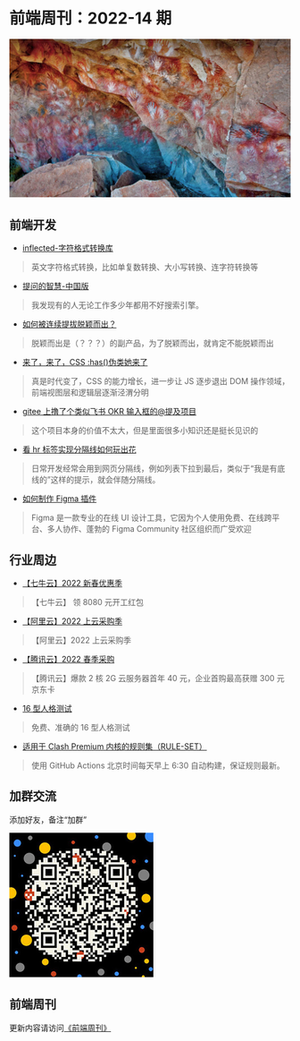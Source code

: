 # 前端周刊：2022-14 期

[![](/img/bing/20220809.jpg?imageMogr2/thumbnail/960x)](https://cn.bing.com/search?q=洛斯马诺斯岩画)

## 前端开发

- [inflected-字符格式转换库](https://github.com/martinandert/inflected#readme)

> 英文字符格式转换，比如单复数转换、大小写转换、连字符转换等

- [提问的智慧-中国版](https://mp.weixin.qq.com/s/q461so9lWk4FKJGZ-p7Vcg)

> 我发现有的人无论工作多少年都用不好搜索引擎。

- [如何被连续提拔脱颖而出？](https://mp.weixin.qq.com/s/sc8r0eBmuSO0Xn9X8rBbVQ)

> 脱颖而出是（？？？）的副产品，为了脱颖而出，就肯定不能脱颖而出

- [来了，来了，CSS :has()伪类她来了](https://www.zhangxinxu.com/wordpress/2022/08/css-has-pseudo-class/)

> 真是时代变了，CSS 的能力增长，进一步让 JS 逐步退出 DOM 操作领域，前端视图层和逻辑层逐渐泾渭分明

- [gitee 上撸了个类似飞书 OKR 输入框的@提及项目](https://www.zhangxinxu.com/wordpress/2022/08/gitee-feishu-okr-at-mention/)

> 这个项目本身的价值不太大，但是里面很多小知识还是挺长见识的

- [看 hr 标签实现分隔线如何玩出花](https://www.zhangxinxu.com/wordpress/2021/05/css-html-hr/)

> 日常开发经常会用到网页分隔线，例如列表下拉到最后，类似于“我是有底线的”这样的提示，就会伴随分隔线。

- [如何制作 Figma 插件](https://imnerd.org/how-to-build-figma-plugin.html)

> Figma 是一款专业的在线 UI 设计工具，它因为个人使用免费、在线跨平台、多人协作、蓬勃的 Figma Community 社区组织而广受欢迎

## 行业周边

- [【七牛云】2022 新春优惠季](https://s.qiniu.com/mIzQNn)

> 【七牛云】 领 8080 元开工红包

- [【阿里云】2022 上云采购季](https://www.aliyun.com/minisite/goods?taskPkg=2022cgj&pkgSid=290788&userCode=y31qmczl)

> 【阿里云】2022 上云采购季

- [【腾讯云】2022 春季采购](https://curl.qcloud.com/qBTP1dai)

> 【腾讯云】爆款 2 核 2G 云服务器首年 40 元，企业首购最高获赠 300 元京东卡

- [16 型人格测试](https://www.16personalities.com/ch/%E4%BA%BA%E6%A0%BC%E6%B5%8B%E8%AF%95)

> 免费、准确的 16 型人格测试

- [适用于 Clash Premium 内核的规则集（RULE-SET）](https://github.com/Loyalsoldier/clash-rules)

> 使用 GitHub Actions 北京时间每天早上 6:30 自动构建，保证规则最新。

## 加群交流

添加好友，备注“加群”

![refned_x](/img/a/refined-x.jpg)

## 前端周刊

更新内容请访问[《前端周刊》](https://frontend-weekly.com/)
